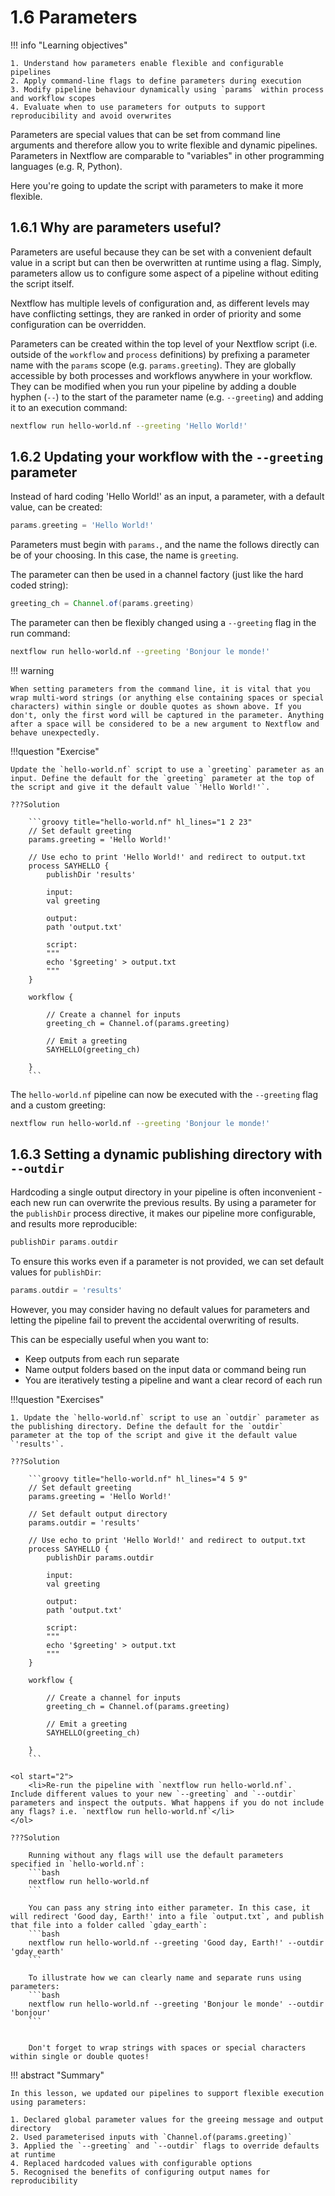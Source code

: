 # 1.6 Parameters

!!! info "Learning objectives"

    1. Understand how parameters enable flexible and configurable pipelines
    2. Apply command-line flags to define parameters during execution
    3. Modify pipeline behaviour dynamically using `params` within process and workflow scopes
    4. Evaluate when to use parameters for outputs to support reproducibility and avoid overwrites

Parameters are special values that can be set from command line arguments and therefore allow you to write flexible and dynamic pipelines. Parameters in Nextflow are comparable to "variables" in other programming languages (e.g. R, Python).

Here you're going to update the script with parameters to make it more flexible.

## 1.6.1 Why are parameters useful?

Parameters are useful because they can be set with a convenient default value in a script but can then be overwritten at runtime using a flag. Simply, parameters allow us to configure some aspect of a pipeline without editing the script itself.

Nextflow has multiple levels of configuration and, as different levels may have conflicting settings, they are ranked in order of priority and some configuration can be overridden.

Parameters can be created within the top level of your Nextflow script (i.e. outside of the `workflow` and `process` definitions) by prefixing a parameter name with the `params` scope (e.g. `params.greeting`). They are globally accessible by both processes and workflows anywhere in your workflow. They can be modified when you run your pipeline by adding a double hyphen (`--`) to the start of the parameter name (e.g. `--greeting`) and adding it to an execution command:

```bash
nextflow run hello-world.nf --greeting 'Hello World!'
```

## 1.6.2 Updating your workflow with the `--greeting` parameter

Instead of hard coding 'Hello World!' as an input, a parameter, with a default value, can be created:

```groovy
params.greeting = 'Hello World!'
```

Parameters must begin with `params.`, and the name the follows directly can be of your choosing.
In this case, the name is `greeting`.

The parameter can then be used in a channel factory (just like the hard coded string):

```groovy
greeting_ch = Channel.of(params.greeting)
```

The parameter can then be flexibly changed using a `--greeting` flag in the run command:

```bash
nextflow run hello-world.nf --greeting 'Bonjour le monde!'
```

!!! warning

    When setting parameters from the command line, it is vital that you wrap multi-word strings (or anything else containing spaces or special characters) within single or double quotes as shown above. If you don't, only the first word will be captured in the parameter. Anything after a space will be considered to be a new argument to Nextflow and behave unexpectedly.

!!!question "Exercise"

    Update the `hello-world.nf` script to use a `greeting` parameter as an input. Define the default for the `greeting` parameter at the top of the script and give it the default value `'Hello World!'`.

    ???Solution

        ```groovy title="hello-world.nf" hl_lines="1 2 23"
        // Set default greeting
        params.greeting = 'Hello World!'

        // Use echo to print 'Hello World!' and redirect to output.txt
        process SAYHELLO {
            publishDir 'results'

            input:
            val greeting

            output:
            path 'output.txt'

            script:
            """
            echo '$greeting' > output.txt
            """
        }

        workflow {

            // Create a channel for inputs
            greeting_ch = Channel.of(params.greeting)

            // Emit a greeting
            SAYHELLO(greeting_ch)

        }
        ```

The `hello-world.nf` pipeline can now be executed with the `--greeting` flag and a custom greeting:

```bash
nextflow run hello-world.nf --greeting 'Bonjour le monde!'
```

## 1.6.3 Setting a dynamic publishing directory with `--outdir`

Hardcoding a single output directory in your pipeline is often inconvenient -
each new run can overwrite the previous results. By using a parameter for the `publishDir`
process directive, it makes our pipeline more configurable, and results more reproducible:

```groovy
publishDir params.outdir
```

To ensure this works even if a parameter is not provided, we can set default values
for `publishDir`:

```groovy
params.outdir = 'results'
```

However, you may consider having no default values for parameters and letting the pipeline fail to prevent the accidental overwriting of results.

This can be especially useful when you want to:

- Keep outputs from each run separate
- Name output folders based on the input data or command being run
- You are iteratively testing a pipeline and want a clear record of each run

!!!question "Exercises"

    1. Update the `hello-world.nf` script to use an `outdir` parameter as the publishing directory. Define the default for the `outdir` parameter at the top of the script and give it the default value `'results'`.

    ???Solution

        ```groovy title="hello-world.nf" hl_lines="4 5 9"
        // Set default greeting
        params.greeting = 'Hello World!'

        // Set default output directory
        params.outdir = 'results'

        // Use echo to print 'Hello World!' and redirect to output.txt
        process SAYHELLO {
            publishDir params.outdir

            input:
            val greeting

            output:
            path 'output.txt'

            script:
            """
            echo '$greeting' > output.txt
            """
        }

        workflow {

            // Create a channel for inputs
            greeting_ch = Channel.of(params.greeting)

            // Emit a greeting
            SAYHELLO(greeting_ch)

        }
        ```

    <ol start="2">
        <li>Re-run the pipeline with `nextflow run hello-world.nf`. Include different values to your new `--greeting` and `--outdir` parameters and inspect the outputs. What happens if you do not include any flags? i.e. `nextflow run hello-world.nf`</li>
    </ol>

    ???Solution

        Running without any flags will use the default parameters specified in `hello-world.nf`:
        ```bash
        nextflow run hello-world.nf
        ```

        You can pass any string into either parameter. In this case, it will redirect 'Good day, Earth!' into a file `output.txt`, and publish that file into a folder called `gday_earth`:
        ```bash
        nextflow run hello-world.nf --greeting 'Good day, Earth!' --outdir 'gday_earth'
        ```

        To illustrate how we can clearly name and separate runs using parameters:
        ```bash
        nextflow run hello-world.nf --greeting 'Bonjour le monde' --outdir 'bonjour'
        ```


        Don't forget to wrap strings with spaces or special characters within single or double quotes!

!!! abstract "Summary"

    In this lesson, we updated our pipelines to support flexible execution using parameters:

    1. Declared global parameter values for the greeing message and output directory
    2. Used parameterised inputs with `Channel.of(params.greeting)`
    3. Applied the `--greeting` and `--outdir` flags to override defaults at runtime
    4. Replaced hardcoded values with configurable options
    5. Recognised the benefits of configuring output names for reproducibility

